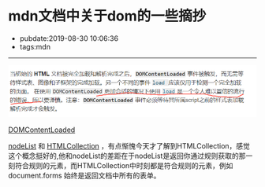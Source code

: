 # mdn文档中关于dom的一些摘抄

- pubdate:2019-08-30 10:06:36
- tags:mdn

---------

![有些时候应该使用DOMContentLoaded而非load](./dom-content-loaded.png)

[DOMContentLoaded](https://developer.mozilla.org/zh-CN/docs/Web/Events/DOMContentLoaded#%E7%9B%B8%E5%85%B3%E4%BA%8B%E4%BB%B6)

[nodeList](https://developer.mozilla.org/zh-CN/docs/Web/API/NodeList) 和 [HTMLCollection](https://developer.mozilla.org/zh-CN/docs/Web/API/HTMLCollection) ，有点惭愧今天才了解到HTMLCollection，感觉这个概念挺好的,他和nodeList的差距在于nodeList是返回你通过规则获取的那一刻符合规则的元素，而HTMLCollection中时刻都是符合规则的元素，例如document.forms 始终是返回文档中所有的表单。
